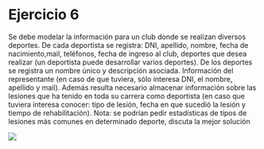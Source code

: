 # Ejercicio 6

Se debe modelar la información para un club donde se realizan diversos deportes. De
cada deportista se registra: DNI, apellido, nombre, fecha de nacimiento,mail, teléfonos, fecha
de ingreso al club, deportes que desea realizar (un deportista puede desarrollar varios
deportes). De los deportes se registra un nombre único y descripción asociada. Información del
representante (en caso de que tuviera, sólo interesa DNI, el nombre, apellido y mail).
Además resulta necesario almacenar información sobre las lesiones que ha tenido en toda su
carrera como deportista (en caso que tuviera interesa conocer: tipo de lesión, fecha en que
sucedió la lesión y tiempo de rehabilitación). Nota: se podrían pedir estadísticas de tipos de
lesiones más comunes en determinado deporte, discuta la mejor solución

![](https://i.imgur.com/45QIjy9.png)
